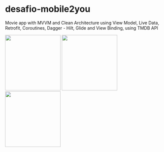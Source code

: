 # desafio-mobile2you
Movie app with MVVM and Clean Architecture using View Model, Live Data, Retrofit, Coroutines, Dagger - Hilt, Glide and View Binding, using TMDB API

<img src="https://user-images.githubusercontent.com/63880378/133706529-9fdb4f76-70a7-4935-a85e-df80623d2de8.jpg" width=180/>  <img src="https://user-images.githubusercontent.com/63880378/133706564-bb66c3ae-8e1f-4b89-bb9a-c033607f002a.jpg" width=180/>  <img src="https://user-images.githubusercontent.com/63880378/133706603-9bc47576-8c89-4a4c-bea7-383adcff5571.jpg" width=180/>
